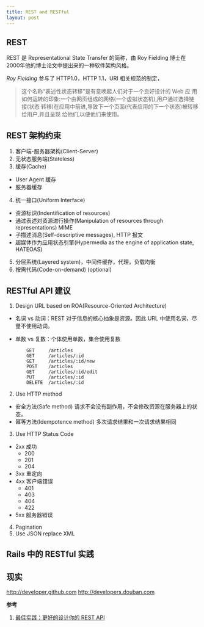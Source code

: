 ```yaml
---
title: REST and RESTful
layout: post
---
```


## REST
REST 是 Representational State Transfer 的简称，由 Roy Fielding 博士在2000年他的博士论文中提出来的一种软件架构风格。

*Roy Fielding*
参与了 HTTP1.0，HTTP 1.1，URI 相关规范的制定，

> 这个名称“表述性状态转移”是有意唤起人们对于一个良好设计的 Web 应
> 用如何运转的印象:一个由网页组成的网络(一个虚拟状态机),用户通过选择链接(状态
> 转移)在应用中前进,导致下一个页面(代表应用的下一个状态)被转移给用户,并且呈现
> 给他们,以便他们来使用。

## REST 架构约束

1. 客户端-服务器架构(Client-Server)
2. 无状态服务端(Stateless)
3. 缓存(Cache)
  * User Agent 缓存
  * 服务器缓存
4. 统一接口(Uniform Interface)
  * 资源标识(Indentification of resources)
  * 通过表述对资源进行操作(Manipulation of resources through representations) MIME
  * 子描述消息(Self-descriptive messages), HTTP 报文
  * 超媒体作为应用状态引擎(Hypermedia as the engine of application state, HATEOAS)
5. 分层系统(Layered system)，中间件缓存，代理，负载均衡
6. 按需代码(Code-on-demand) (optional)

## RESTful API 建议

1. Design URL based on ROA(Resource-Oriented Architecture)
  * 名词 vs 动词：REST 对于信息的核心抽象是资源。因此 URL 中使用名词，尽量不使用动词。
  * 单数 vs 复数：个体使用单数，集合使用复数

            GET     /articles
            GET     /articles/:id
            GET     /articles/:id/new
            POST    /articles
            GET     /articles/:id/edit
            PUT     /articles/:id
            DELETE  /articles/:id
2. Use HTTP method
  * 安全方法(Safe method) 请求不会没有副作用，不会修改资源在服务器上的状态。
  * 幂等方法(Idempotence method) 多次请求结果和一次请求结果相同

3. Use HTTP Status Code
  * 2xx  成功
    * 200
    * 201
    * 204
  * 3xx  重定向
  * 4xx  客户端错误
    * 401
    * 403
    * 404
    * 422
  * 5xx  服务器错误
4. Pagination
5. Use JSON replace XML

## Rails 中的 RESTful 实践

## 现实
http://developer.github.com
http://developers.douban.com

**参考**

1. [最佳实践：更好的设计你的 REST API](https://www.ibm.com/developerworks/cn/web/1103_chenyan_restapi/)
